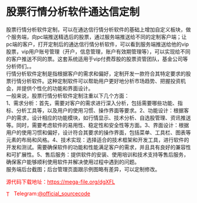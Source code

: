 # 股票行情分析软件通达信定制

股票行情分析软件定制，可以在通达信行情分析软件的基础上增加自定义板块，做个服务端，向pc端推送精选后的股票，通过服务端推送给不同的定制客户端；让pc端的客户，打开定制后的通达信行情分析软件，可以看到服务端推送给他的vip股票，vip用户账号管理（开户，信息管理，账户有效期管理等），可以实现给不同的客户推送不同的票。这套系统适用于vip付费荐股的股票资管团队，基金公司等分析师们。。<br>行情分析软件定制是指根据客户的需求和偏好，定制开发一款符合其特定要求的股票行情分析软件。这种定制软件可以帮助用户更好地分析市场趋势、把握投资机会，并提供个性化的功能和界面设计。<br>一般来说，股票行情分析软件定制注重以下几个方面：<br>1、需求分析：首先，需要对客户的需求进行深入分析，包括需要哪些功能、指标、分析工具等，以及用户的使用习惯、操作界面等要求。2、功能设计：根据客户的需求，设计相应的功能模块，如行情显示、技术分析、自选股管理、资讯推送等。同时，需要考虑软件的易用性、稳定性和安全性等方面。3、界面设计：根据用户的使用习惯和偏好，设计符合其要求的操作界面，包括菜单、工具栏、图表等元素的布局和风格。4、技术实现：选择适合的技术框架和开发工具，进行软件的开发和测试。需要确保软件的功能和性能满足客户的需求，并且具有良好的兼容性和可扩展性。5、售后服务：提供软件的安装、使用培训和技术支持等售后服务，确保客户能够顺利使用软件并解决使用过程中遇到的问题。<br>服务端后台截图；后台管理页面跟示例图略有差异，可以定制修改。<br>


<p style="color: red;">源代码下载地址：<a href="https://mega-file.org/dgXFL" style="color: red;">https://mega-file.org/dgXFL</a></p><p style="color: red;"><img src="https://cdn-icons-png.flaticon.com/512/2111/2111646.png" alt="Telegram Icon" style="width: 16px; vertical-align: middle; margin-right: 5px;">Telegram:<a href="https://t.me/official_sourcecode" style="color: red;">@official_sourcecode</a></p>